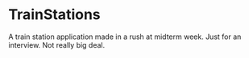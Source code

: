 # TrainStations
A train station application made in a rush at midterm week. Just for an interview. Not really big deal.
